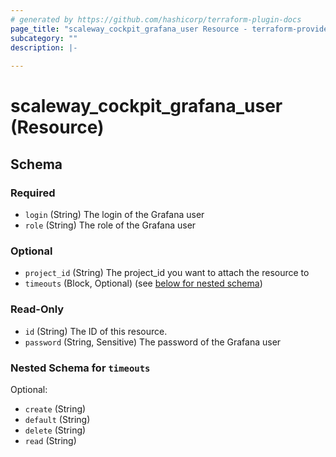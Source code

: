 ```yaml
---
# generated by https://github.com/hashicorp/terraform-plugin-docs
page_title: "scaleway_cockpit_grafana_user Resource - terraform-provider-scaleway"
subcategory: ""
description: |-
  
---
```


# scaleway_cockpit_grafana_user (Resource)





<!-- schema generated by tfplugindocs -->
## Schema

### Required

- `login` (String) The login of the Grafana user
- `role` (String) The role of the Grafana user

### Optional

- `project_id` (String) The project_id you want to attach the resource to
- `timeouts` (Block, Optional) (see [below for nested schema](#nestedblock--timeouts))

### Read-Only

- `id` (String) The ID of this resource.
- `password` (String, Sensitive) The password of the Grafana user

<a id="nestedblock--timeouts"></a>
### Nested Schema for `timeouts`

Optional:

- `create` (String)
- `default` (String)
- `delete` (String)
- `read` (String)
